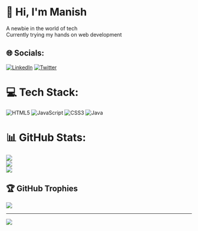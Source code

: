# 💫 Hi, I'm Manish
A newbie in the world of tech<br>Currently trying my hands on web development 


## 🌐 Socials:
[![LinkedIn](https://img.shields.io/badge/LinkedIn-%230077B5.svg?logo=linkedin&logoColor=white)](https://linkedin.com/in/https://www.linkedin.com/in/manish-meshram-457a821a5/) [![Twitter](https://img.shields.io/badge/Twitter-%231DA1F2.svg?logo=Twitter&logoColor=white)](https://twitter.com/https://twitter.com/manish_twt26) 

# 💻 Tech Stack:
![HTML5](https://img.shields.io/badge/html5-%23E34F26.svg?style=for-the-badge&logo=html5&logoColor=white) ![JavaScript](https://img.shields.io/badge/javascript-%23323330.svg?style=for-the-badge&logo=javascript&logoColor=%23F7DF1E) ![CSS3](https://img.shields.io/badge/css3-%231572B6.svg?style=for-the-badge&logo=css3&logoColor=white) ![Java](https://img.shields.io/badge/java-%23ED8B00.svg?style=for-the-badge&logo=java&logoColor=white)
# 📊 GitHub Stats:
![](https://github-readme-stats.vercel.app/api?username=dev-manish26&theme=merko&hide_border=false&include_all_commits=false&count_private=false)<br/>
![](https://github-readme-streak-stats.herokuapp.com/?user=dev-manish26&theme=merko&hide_border=false)<br/>
![](https://github-readme-stats.vercel.app/api/top-langs/?username=dev-manish26&theme=merko&hide_border=false&include_all_commits=false&count_private=false&layout=compact)

## 🏆 GitHub Trophies
![](https://github-profile-trophy.vercel.app/?username=dev-manish26&theme=radical&no-frame=false&no-bg=true&margin-w=4)

---
[![](https://visitcount.itsvg.in/api?id=dev-manish26&icon=0&color=0)](https://visitcount.itsvg.in)

<!-- Proudly created with GPRM ( https://gprm.itsvg.in ) -->
